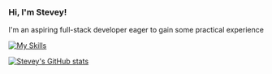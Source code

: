 ### Hi, I'm Stevey!

I'm an aspiring full-stack developer eager to gain some practical experience

[![My Skills](https://skillicons.dev/icons?i=js,html,css,tailwindcss,react,nextjs,nodejs,python)](https://skillicons.dev)

<!-- Github stats from https://github.com/SteveyCodes/githud-readme-stats -->
[![Stevey's GitHub stats](https://github-readme-stats.vercel.app/api?username=SteveyCodes)](https://github.com/SteveyCodes/github-readme-stats)
